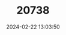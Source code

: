 ---
title: "20738"
category: "Steno bredanensis"
draft: false
date: 2024-02-22 13:03:50
languages:
  Portuguese: ["Caldeirão"]
  French: ["Dauphin à bec etroit", "Sténo"]
  Spanish; Castilian: ["Delfín de Dientes Rugosos", "Delfín de Hocico Estrecho"]
  Italian: ["Steno"]
  Hebrew: ["דולפין תלום שן"]
  Greek, Modern (1453-): ["Στενόρυγχο δελφίνι"]
  English: ["Rough-toothed Dolphin"]
---